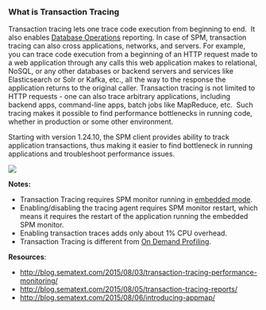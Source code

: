 ### What is Transaction Tracing

Transaction tracing lets one trace code execution from beginning to end.
 It also enables [Database Operations](database-operations) reporting. In case of
SPM, transaction tracing can also cross applications, networks, and
servers. For example, you can trace code execution from a beginning of
an HTTP request made to a web application through any calls this web
application makes to relational, NoSQL, or any other databases or
backend servers and services like Elasticsearch or Solr or Kafka, etc.,
all the way to the response the application returns to the original
caller. Transaction tracing is not limited to HTTP requests - one can
also trace arbitrary applications, including backend apps, command-line
apps, batch jobs like MapReduce, etc.  Such tracing makes it possible to
find performance bottlenecks in running code, whether in production or
some other environment.

Starting with version 1.24.10, the SPM client provides ability to track
application transactions, thus making it easier to find bottleneck in
running applications and troubleshoot performance issues.

[![](https://sematext.files.wordpress.com/2015/08/appmap1_annotated.png)](http://blog.sematext.com/2015/08/06/introducing-appmap/)

**Notes:**

  - Transaction Tracing requires SPM monitor running in [embedded mode](/monitoring/spm-monitor-javaagent).
  - Enabling/disabling the tracing agent requires SPM monitor restart,
    which means it requires the restart of the application running the
    embedded SPM monitor.
  - Enabling transaction traces adds only about 1% CPU overhead.
  - Transaction Tracing is different from [On Demand Profiling](monitoring/on-demand-profiling).

**Resources**:

  - <http://blog.sematext.com/2015/08/03/transaction-tracing-performance-monitoring/>
  - <http://blog.sematext.com/2015/08/05/transaction-tracing-reports/>
  - <http://blog.sematext.com/2015/08/06/introducing-appmap/>
